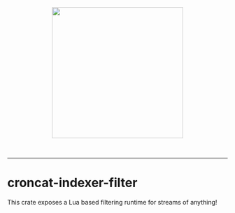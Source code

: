 &nbsp;

<div align="center">
<img width="300" src="https://github.com/CronCats/croncat-rs/raw/main/croncat.png" />
</div>

&nbsp;

---

# croncat-indexer-filter

This crate exposes a Lua based filtering runtime for streams of anything!
